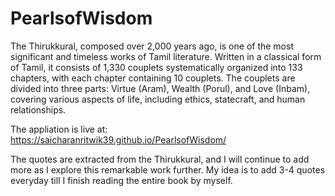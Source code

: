 # PearlsofWisdom

The Thirukkural, composed over 2,000 years ago, is one of the most significant and timeless works of Tamil literature. Written in a classical form of Tamil, it consists of 1,330 couplets systematically organized into 133 chapters, with each chapter containing 10 couplets. The couplets are divided into three parts: Virtue (Aram), Wealth (Porul), and Love (Inbam), covering various aspects of life, including ethics, statecraft, and human relationships.

The appliation is live at: https://saicharanritwik39.github.io/PearlsofWisdom/

The quotes are extracted from the Thirukkural, and I will continue to add more as I explore this remarkable work further. My idea is to add 3-4 quotes everyday till I finish reading the entire book by myself.
